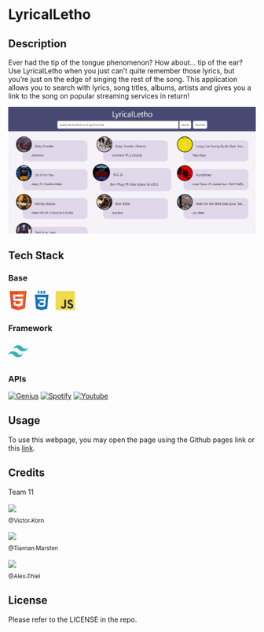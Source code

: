 # LyricalLetho

## Description

Ever had the tip of the tongue phenomenon? How about… tip of the ear? Use LyricalLetho when you just can’t quite remember those lyrics, but you’re just on the edge of singing the rest of the song. This application allows you to search with lyrics, song titles, albums, artists and gives you a link to the song on popular streaming services in return!

![Image of homepage](homepage.png)


## Tech Stack

<div>
  <h3>Base</h3>
  <img src="https://github.com/devicons/devicon/blob/master/icons/html5/html5-original.svg" title="HTML5" alt="HTML" width="40" height="40"/>&nbsp;
  <img src="https://github.com/devicons/devicon/blob/master/icons/css3/css3-plain-wordmark.svg"  title="CSS3" alt="CSS" width="40" height="40"/>&nbsp;
  <img src="https://github.com/devicons/devicon/blob/master/icons/javascript/javascript-original.svg" title="JavaScript" alt="JavaScript" width="40" height="40"/>&nbsp;
</div>

<div>
  <h3>Framework</h3>
  <a href="https://tailwindcss.com" target="_blank"><img src="https://github.com/devicons/devicon/blob/master/icons/tailwindcss/tailwindcss-plain.svg" title="Tailwind" alt="Tailwind" width="40" height="40"/></a>
</div>

<div>
  <h3>APIs</h3>
      <a href="https://docs.genius.com/" target="_blank"><img src="https://res.cloudinary.com/crunchbase-production/image/upload/c_lpad,f_auto,q_auto:eco,dpr_1/v1435674560/mjmgr50tv69vt5pmzeib.png" title="Genius" alt="Genius" width="40" height="40"/></a>
  <a href="https://developer.spotify.com/documentation/web-api/" target="_blank"><img src="https://1000logos.net/wp-content/uploads/2021/04/Spotify-logo.png" title="Spotify" alt="Spotify" width="70" height="40"/></a>
  <a href="https://developers.google.com/youtube/v3" target="_blank"><img src="https://www.freepnglogos.com/uploads/youtube-logo-hd-8.png" title="Youtube" alt="Youtube" width="60" height="40"/></a>
</div>


## Usage

To use this webpage, you may open the page using the Github pages link or this [link](https://tkmarsten.github.io/team11-project-1/).

## Credits

Team 11 <br><br>
[<img src="https://github.com/vicdotexe.png?size=115" width="115"><br><sub>@Victor Korn</sub>](https://github.com/vicdotexe) <br><br> [<img src="https://github.com/tkmarsten.png?size=115" width="115"><br><sub>@Tiarnan Marsten</sub>](https://github.com/tkmarsten) <br><br> [<img src="https://github.com/dthiel22.png?size=115" width="115"><br><sub>@Alex Thiel</sub>](https://github.com/dthiel22)

## License

Please refer to the LICENSE in the repo.

